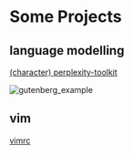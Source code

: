 # Some Projects

## language modelling

[(character) perplexity-toolkit](https://github.com/klebster2/perplexity-toolkit)

![gutenberg_example](https://github.com/klebster2/perplexity-toolkit/blob/master/gutenberg_example.gif "An example of generating characters using a 10-gram gutenberg model")

## vim

[vimrc](https://github.com/klebster2/myvimrc)
